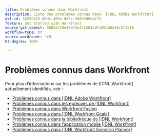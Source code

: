 ```yaml
---
title: Problèmes connus dans Workfront
description: Liste des problèmes connus dans  [!DNL Adobe Workfront]
exl-id: 3825d425-06dc-409e-892c-300b389ddc73
feature: Get Started with Workfront
source-git-commit: 98d56729e44e7ab47e201bdfc00db8d40c5f15f6
workflow-type: ht
source-wordcount: '49'
ht-degree: 100%

---
```


# Problèmes connus dans Workfront

Pour plus d’informations sur les problèmes de [!DNL Workfront] actuellement identifiés, voir :

* [Problèmes connus dans  [!DNL Adobe Workfront]](newworkfrontexperience.md)
* [Problèmes connus dans les épreuves de  [!DNL Workfront] ](workfrontproof.md)
* [Problèmes connus dans Workfront Fusion](workfrontfusion.md)
* [Problèmes connus dans  [!DNL Workfront Goals]](workfrontgoals.md)
* [Problèmes connus dans la bibliothèque de  [!DNL Workfront] ](workfrontlibrary.md)
* [Problèmes connus dans l’application mobile  [!DNL Workfront] ](workfrontmobile.md)
* [Problèmes connus dans  [!DNL Workfront Scenario Planner]](workfrontscenarioplanner.md)
